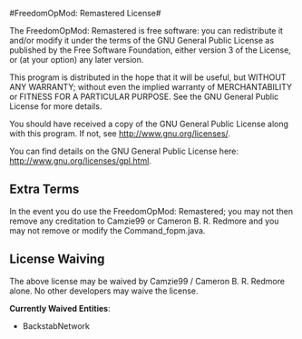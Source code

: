 #FreedomOpMod: Remastered License#

The FreedomOpMod: Remastered is free software: you can redistribute it and/or modify
it under the terms of the GNU General Public License as published by
the Free Software Foundation, either version 3 of the License, or
(at your option) any later version.

This program is distributed in the hope that it will be useful,
but WITHOUT ANY WARRANTY; without even the implied warranty of
MERCHANTABILITY or FITNESS FOR A PARTICULAR PURPOSE.  See the
GNU General Public License for more details.

You should have received a copy of the GNU General Public License
along with this program.  If not, see <http://www.gnu.org/licenses/>.

You can find details on the GNU General Public License here:
<http://www.gnu.org/licenses/gpl.html>.

Extra Terms
----

In the event you do use the FreedomOpMod: Remastered; you may not then remove any creditation to Camzie99 or Cameron B. R. Redmore and you may not remove or modify the Command_fopm.java.


License Waiving
----
The above license may be waived by Camzie99 / Cameron B. R. Redmore alone. No other developers may waive the license.

**Currently Waived Entities**:

- BackstabNetwork